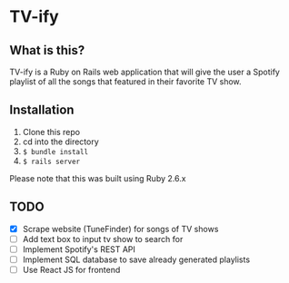 # TV-ify

## What is this?

TV-ify is a Ruby on Rails web application that will give the user a Spotify
playlist of all the songs that featured in their favorite TV show.


## Installation
1. Clone this repo
2. cd into the directory
3. `$ bundle install`
4. `$ rails server`

Please note that this was built using Ruby 2.6.x

## TODO
 - [x] Scrape website (TuneFinder) for songs of TV shows
 - [ ] Add text box to input tv show to search for
 - [ ] Implement Spotify's REST API
 - [ ] Implement SQL database to save already generated playlists
 - [ ] Use React JS for frontend
